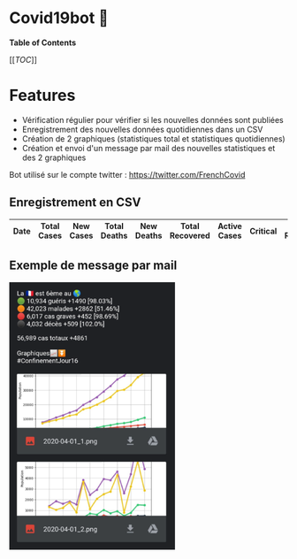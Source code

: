 

# Covid19bot 🦠

**Table of Contents**

[[_TOC_]]

# Features

- Vérification régulier pour vérifier si les nouvelles données sont publiées
- Enregistrement des nouvelles données quotidiennes dans un CSV
- Création de 2 graphiques (statistiques total et statistiques quotidiennes)
- Création et envoi d'un message par mail des nouvelles statistiques et des 2 graphiques

Bot utilisé sur le compte twitter : https://twitter.com/FrenchCovid

## Enregistrement en CSV

Date  | Total Cases | New Cases | Total Deaths | New Deaths | Total Recovered | Active Cases | Critical | New Recovered | New Active | New Critical | PlaceInWorld 
----- | ------------|--------|-----|-------|------|-----|-----|------|------|-----|----


## Exemple de message par mail

<img src="images/exampleMail.png" width="300">
